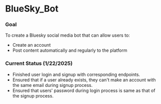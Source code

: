 # BlueSky_Bot

### Goal
To create a Bluesky social media bot that can allow users to:
- Create an account
- Post content automatically and regularly to the platform

### Current Status (1/22/2025)
- Finished user login and signup with corresponding endpoints.
- Ensured that if a user already exists, they can't make an account with the same email during signup process.
- Ensured that users' password during login process is same as that of the signup process.


